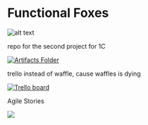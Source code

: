 # Functional Foxes
![alt text](https://b50ym1n8ryw31pmkr4671ui1c64-wpengine.netdna-ssl.com/wp-content/blogs.dir/11/files/2018/04/Red-Fox-Beverly-Davis-Blog-1600x1000-1024x640.png)

repo for the second project for 1C

[![Artifacts Folder](https://img.shields.io/badge/Artifacts-Click%20here%20to%20view%20folder%20-purple.svg)](https://drive.google.com/drive/folders/1_-r4STmzUH5EgukhIf9RD95rRnRgA2pC?usp=sharing)

trello instead of waffle, cause waffles is dying

[![Trello board](https://img.shields.io/badge/Trello-click%20here-magenta.svg)](https://trello.com/invite/b/cbXb2Hyn/5afc33e5d626eafa9aa5f060e5850410/cs-1c-project-2)

Agile Stories

[![](https://img.shields.io/badge/User%20Stories-click%20here-blue.svg)](https://docs.google.com/document/d/1Mg19V8QaftvOZn0IrtpWdHYZlV_C2t3KUL1RitczVfA/edit?usp=sharing)
